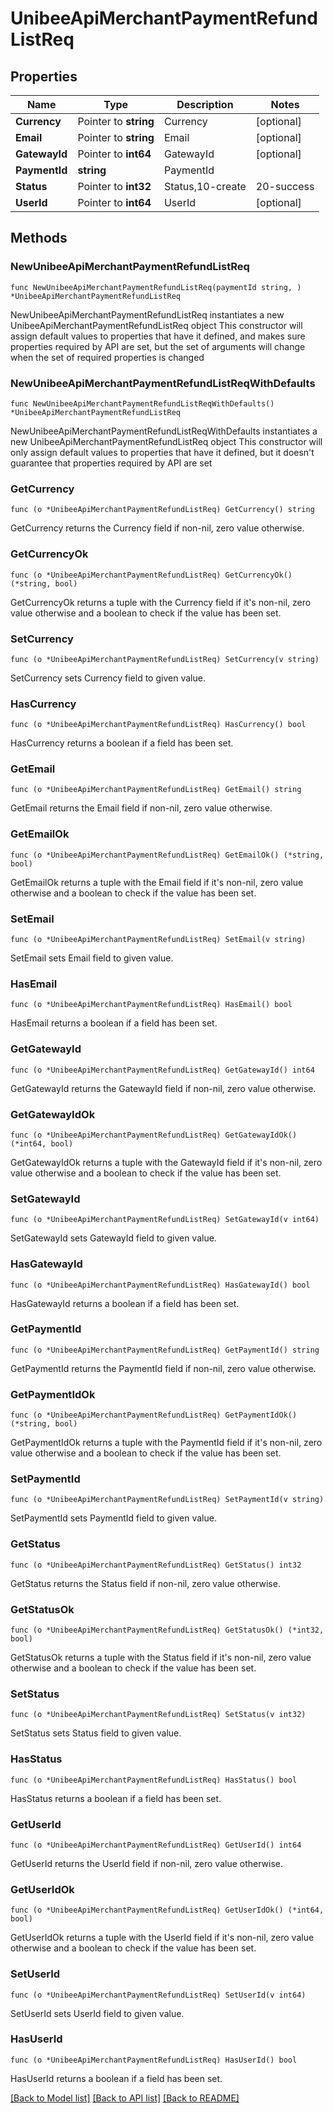 # UnibeeApiMerchantPaymentRefundListReq

## Properties

Name | Type | Description | Notes
------------ | ------------- | ------------- | -------------
**Currency** | Pointer to **string** | Currency | [optional] 
**Email** | Pointer to **string** | Email | [optional] 
**GatewayId** | Pointer to **int64** | GatewayId | [optional] 
**PaymentId** | **string** | PaymentId | 
**Status** | Pointer to **int32** | Status,10-create|20-success|30-Failed|40-Reverse | [optional] 
**UserId** | Pointer to **int64** | UserId | [optional] 

## Methods

### NewUnibeeApiMerchantPaymentRefundListReq

`func NewUnibeeApiMerchantPaymentRefundListReq(paymentId string, ) *UnibeeApiMerchantPaymentRefundListReq`

NewUnibeeApiMerchantPaymentRefundListReq instantiates a new UnibeeApiMerchantPaymentRefundListReq object
This constructor will assign default values to properties that have it defined,
and makes sure properties required by API are set, but the set of arguments
will change when the set of required properties is changed

### NewUnibeeApiMerchantPaymentRefundListReqWithDefaults

`func NewUnibeeApiMerchantPaymentRefundListReqWithDefaults() *UnibeeApiMerchantPaymentRefundListReq`

NewUnibeeApiMerchantPaymentRefundListReqWithDefaults instantiates a new UnibeeApiMerchantPaymentRefundListReq object
This constructor will only assign default values to properties that have it defined,
but it doesn't guarantee that properties required by API are set

### GetCurrency

`func (o *UnibeeApiMerchantPaymentRefundListReq) GetCurrency() string`

GetCurrency returns the Currency field if non-nil, zero value otherwise.

### GetCurrencyOk

`func (o *UnibeeApiMerchantPaymentRefundListReq) GetCurrencyOk() (*string, bool)`

GetCurrencyOk returns a tuple with the Currency field if it's non-nil, zero value otherwise
and a boolean to check if the value has been set.

### SetCurrency

`func (o *UnibeeApiMerchantPaymentRefundListReq) SetCurrency(v string)`

SetCurrency sets Currency field to given value.

### HasCurrency

`func (o *UnibeeApiMerchantPaymentRefundListReq) HasCurrency() bool`

HasCurrency returns a boolean if a field has been set.

### GetEmail

`func (o *UnibeeApiMerchantPaymentRefundListReq) GetEmail() string`

GetEmail returns the Email field if non-nil, zero value otherwise.

### GetEmailOk

`func (o *UnibeeApiMerchantPaymentRefundListReq) GetEmailOk() (*string, bool)`

GetEmailOk returns a tuple with the Email field if it's non-nil, zero value otherwise
and a boolean to check if the value has been set.

### SetEmail

`func (o *UnibeeApiMerchantPaymentRefundListReq) SetEmail(v string)`

SetEmail sets Email field to given value.

### HasEmail

`func (o *UnibeeApiMerchantPaymentRefundListReq) HasEmail() bool`

HasEmail returns a boolean if a field has been set.

### GetGatewayId

`func (o *UnibeeApiMerchantPaymentRefundListReq) GetGatewayId() int64`

GetGatewayId returns the GatewayId field if non-nil, zero value otherwise.

### GetGatewayIdOk

`func (o *UnibeeApiMerchantPaymentRefundListReq) GetGatewayIdOk() (*int64, bool)`

GetGatewayIdOk returns a tuple with the GatewayId field if it's non-nil, zero value otherwise
and a boolean to check if the value has been set.

### SetGatewayId

`func (o *UnibeeApiMerchantPaymentRefundListReq) SetGatewayId(v int64)`

SetGatewayId sets GatewayId field to given value.

### HasGatewayId

`func (o *UnibeeApiMerchantPaymentRefundListReq) HasGatewayId() bool`

HasGatewayId returns a boolean if a field has been set.

### GetPaymentId

`func (o *UnibeeApiMerchantPaymentRefundListReq) GetPaymentId() string`

GetPaymentId returns the PaymentId field if non-nil, zero value otherwise.

### GetPaymentIdOk

`func (o *UnibeeApiMerchantPaymentRefundListReq) GetPaymentIdOk() (*string, bool)`

GetPaymentIdOk returns a tuple with the PaymentId field if it's non-nil, zero value otherwise
and a boolean to check if the value has been set.

### SetPaymentId

`func (o *UnibeeApiMerchantPaymentRefundListReq) SetPaymentId(v string)`

SetPaymentId sets PaymentId field to given value.


### GetStatus

`func (o *UnibeeApiMerchantPaymentRefundListReq) GetStatus() int32`

GetStatus returns the Status field if non-nil, zero value otherwise.

### GetStatusOk

`func (o *UnibeeApiMerchantPaymentRefundListReq) GetStatusOk() (*int32, bool)`

GetStatusOk returns a tuple with the Status field if it's non-nil, zero value otherwise
and a boolean to check if the value has been set.

### SetStatus

`func (o *UnibeeApiMerchantPaymentRefundListReq) SetStatus(v int32)`

SetStatus sets Status field to given value.

### HasStatus

`func (o *UnibeeApiMerchantPaymentRefundListReq) HasStatus() bool`

HasStatus returns a boolean if a field has been set.

### GetUserId

`func (o *UnibeeApiMerchantPaymentRefundListReq) GetUserId() int64`

GetUserId returns the UserId field if non-nil, zero value otherwise.

### GetUserIdOk

`func (o *UnibeeApiMerchantPaymentRefundListReq) GetUserIdOk() (*int64, bool)`

GetUserIdOk returns a tuple with the UserId field if it's non-nil, zero value otherwise
and a boolean to check if the value has been set.

### SetUserId

`func (o *UnibeeApiMerchantPaymentRefundListReq) SetUserId(v int64)`

SetUserId sets UserId field to given value.

### HasUserId

`func (o *UnibeeApiMerchantPaymentRefundListReq) HasUserId() bool`

HasUserId returns a boolean if a field has been set.


[[Back to Model list]](../README.md#documentation-for-models) [[Back to API list]](../README.md#documentation-for-api-endpoints) [[Back to README]](../README.md)


